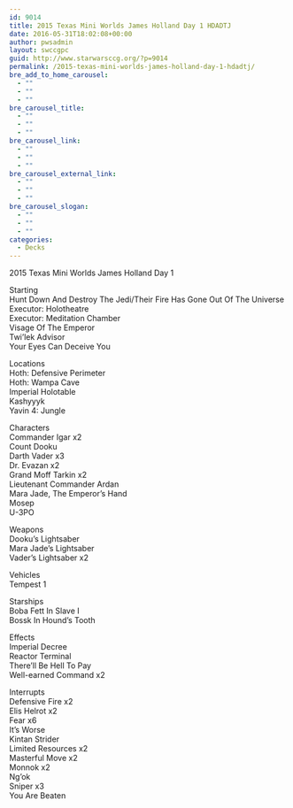 ```yaml
---
id: 9014
title: 2015 Texas Mini Worlds James Holland Day 1 HDADTJ
date: 2016-05-31T18:02:08+00:00
author: pwsadmin
layout: swccgpc
guid: http://www.starwarsccg.org/?p=9014
permalink: /2015-texas-mini-worlds-james-holland-day-1-hdadtj/
bre_add_to_home_carousel:
  - ""
  - ""
  - ""
bre_carousel_title:
  - ""
  - ""
  - ""
bre_carousel_link:
  - ""
  - ""
  - ""
bre_carousel_external_link:
  - ""
  - ""
  - ""
bre_carousel_slogan:
  - ""
  - ""
  - ""
categories:
  - Decks
---
```

2015 Texas Mini Worlds James Holland Day 1

Starting  
Hunt Down And Destroy The Jedi/Their Fire Has Gone Out Of The Universe  
Executor: Holotheatre  
Executor: Meditation Chamber  
Visage Of The Emperor  
Twi&#8217;lek Advisor  
Your Eyes Can Deceive You

Locations  
Hoth: Defensive Perimeter  
Hoth: Wampa Cave  
Imperial Holotable  
Kashyyyk  
Yavin 4: Jungle

Characters  
Commander Igar x2  
Count Dooku  
Darth Vader x3  
Dr. Evazan x2  
Grand Moff Tarkin x2  
Lieutenant Commander Ardan  
Mara Jade, The Emperor&#8217;s Hand  
Mosep  
U-3PO

Weapons  
Dooku&#8217;s Lightsaber  
Mara Jade&#8217;s Lightsaber  
Vader&#8217;s Lightsaber x2

Vehicles  
Tempest 1

Starships  
Boba Fett In Slave I  
Bossk In Hound&#8217;s Tooth

Effects  
Imperial Decree  
Reactor Terminal  
There&#8217;ll Be Hell To Pay  
Well-earned Command x2

Interrupts  
Defensive Fire x2  
Elis Helrot x2  
Fear x6  
It&#8217;s Worse  
Kintan Strider  
Limited Resources x2  
Masterful Move x2  
Monnok x2  
Ng&#8217;ok  
Sniper x3  
You Are Beaten